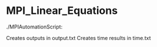# MPI_Linear_Equations

./MPIAutomationScript:

  Creates outputs in output.txt
  Creates time results in time.txt
